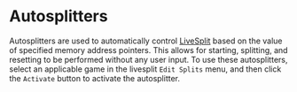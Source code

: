 # Autosplitters

Autosplitters are used to automatically control [LiveSplit](https://github.com/LiveSplit/LiveSplit) based on the value of specified memory address pointers. This allows for starting, splitting, and resetting to be performed without any user input. To use these autosplitters, select an applicable game in the livesplit ```Edit Splits``` menu, and then click the ```Activate``` button to activate the autosplitter.
